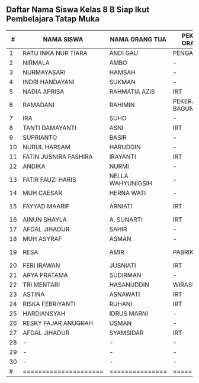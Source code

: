 ## Daftar Nama Siswa Kelas 8 B Siap Ikut Pembelajara  Tatap Muka

| # | NAMA SISWA | NAMA ORANG TUA | PEKERJAAN ORANG TUA | ALAMAT | TELEPON |
|---|---|---|---|---|---|
| 1 | RATU INKA NUR TIARA | ANDI GAU | PENGANGGURAN | MATTOANGING | +6285341651693 |
| 2 | NIRMALA | AMBO | - | - |
| 3 | NURMAYASARI | HAMSAH | - | - |
| 4 | INDRI HANDAYANI | SUKMAN | - | - |
| 5 | NADIA APRISA | RAHMATIA AZIS | IRT | - | +6285237744155 |
| 6 | RAMADANI | RAHIMIN | PEKERJA BAGUNAN | TOPANDA | +6285342214283 |
| 7 | IRA | SUHO | - | - |
| 8 | TANTI DAMAYANTI | ASNI | IRT | - | +6285399786906 |
| 9 | SUPRIANTO | BASIR | - | - |
| 10 | NURUL HARSAM | HARUDDIN | - | - |
| 11 | FATIN JUSNIRA FASHIRA | IRAYANTI | IRT | - | +6285695040609 |
| 12 | ANDIKA | NURMI | - | - |
| 13 | FATIR FAUZI HARIS | NELLA WAHYUNIGSIH | - | - |
| 14 | MUH CAESAR | HERNA WATI | - | - |
| 15 | FAYYAD MAARIF | ARNIATI | IRT | JL.MANGGA DESA BONTOMANAI | +6285342390424 |
| 16 | AINUN SHAYLA | A. SUNARTI | IRT | - | +6285240607488 |
| 17 | AFDAL JIHADUR | SAHIR | - | - |
| 18 | MUH ASYRAF | ASMAN | - | - |
| 19 | RESA | AMIR | PABRIK BERAS | BONTOMANAI | +6282 152 151 132 |
| 20 | FERI IRAWAN | JUSNIATI | IRT | TOKOMBENG, BIJAWANG | +6282393002958 |
| 21 | ARYA PRATAMA | SUDIRMAN | - | - |
| 22 | TRI MENTARI | HASANUDDIN | WIRASUASTA | TANAH HARAPAN | +628567177855 |
| 23 | ASTINA | ASNAWATI | IRT | +6285397600378 | +6285293082326 |
| 24 | RISKA FEBRIYANTI | RUHANI | IRT | - | +6282347221101 |
| 25 | HARDIANSYAH | IDRUS MARNI | - | - |
| 26 | RESKY FAJAR ANUGRAH | USMAN | - | - |
| 27 | AFDAL JIHADUR | SYAMSIDAR | IRT | - | +6285397258696 |
| 28 | - | - | - | - | - |
| 29 | - | - | - | - | - |
| 30 | - | - | - | - | - |
| # | ===================== | =============== | ============== | ======================= | =============== |
